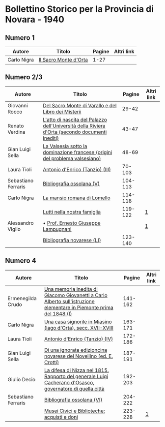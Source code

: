 # Bollettino Storico per la Provincia di Novara - 1940

## Numero 1

| Autore      | Titolo                                                                     | Pagine | Altri link |
|-------------|----------------------------------------------------------------------------|--------|------------|
| Carlo Nigra | [Il Sacro Monte d'Orta](https://en.calameo.com/read/007260735475462aec79e) | 1-27   |            |

## Numero 2/3

| Autore              | Titolo                                                                                                                                              | Pagine  | Altri link                                             |
|---------------------|-----------------------------------------------------------------------------------------------------------------------------------------------------|---------|--------------------------------------------------------|
| Giovanni Rocco      | [Del Sacro Monte di Varallo e del Libro dei Misterii](https://en.calameo.com/read/0072607353cf1701c8909)                                            | 29-42   |                                                        |
| Renato Verdina      | [L'atto di nascita del Palazzo dell'Università della Riviera d'Orta (secondo documenti inediti)](https://en.calameo.com/read/0072607353cf1701c8909) | 43-47   |                                                        |
| Gian Luigi Sella    | [La Valsesia sotto la dominazione francese (origini del problema valsesiano)](https://en.calameo.com/read/0072607353cf1701c8909)                    | 48-69   |                                                        |
| Laura Tioli         | [Antonio d'Enrico (Tanzio) (III)](https://en.calameo.com/read/0072607353cf1701c8909)                                                                | 70-103  |                                                        |
| Sebastiano Ferraris | [Bibliografia ossolana (V)](https://en.calameo.com/read/0072607353cf1701c8909)                                                                      | 104-113 |                                                        |
| Carlo Nigra         | [La mansio romana di Lomello](https://en.calameo.com/read/0072607353cf1701c8909)                                                                    | 114-118 |                                                        |
|                     | [Lutti nella nostra famiglia](http://www.ssno.it/BSPNo/bspn_not40.html#402)                                                                         | 119-122 | [1](https://en.calameo.com/read/0072607353cf1701c8909) |
| Alessandro Viglio   | • [Prof. Ernesto Giuseppe Lampugnani](http://www.ssno.it/BSPNo/bspn_not40.html#402lamp)                                                             |         | [1](https://en.calameo.com/read/0072607353cf1701c8909) |
|                     | [Bibliografia novarese (LI)](https://en.calameo.com/read/0072607353cf1701c8909)                                                                     | 123-140 |                                                        |

## Numero 4

| Autore              | Titolo                                                                                                                                                                   | Pagine  | Altri link                                             |
|---------------------|--------------------------------------------------------------------------------------------------------------------------------------------------------------------------|---------|--------------------------------------------------------|
| Ermenegilda Crudo   | [Una memoria inedita di Giacomo Giovanetti a Carlo Alberto sull'istruzione elementare in Piemonte prima del 1848 (I)](https://en.calameo.com/read/007260735727b1e3a1ce2) | 141-162 |                                                        |
| Carlo Nigra         | [Una casa signorile in Miasino (lago d'Orta), secc. XVII-XVIII](https://en.calameo.com/read/007260735727b1e3a1ce2)                                                       | 163-171 |                                                        |
| Laura Tioli         | [Antonio d'Enrico (Tanzio) (IV)](https://en.calameo.com/read/007260735727b1e3a1ce2)                                                                                      | 172-186 |                                                        |
| Gian Luigi Sella    | [Di una ignorata edizioncina novarese del Novellino (ed. E. Crotti)](https://en.calameo.com/read/007260735727b1e3a1ce2)                                                  | 187-191 |                                                        |
| Giulio Decio        | [La difesa di Nizza nel 1815. Rapporto del generale Luigi Cacherano d'Osasco, governatore di quella città](https://en.calameo.com/read/007260735727b1e3a1ce2)            | 192-203 |                                                        |
| Sebastiano Ferraris | [Bibliografia ossolana (VI)](https://en.calameo.com/read/007260735727b1e3a1ce2)                                                                                          | 204-222 |                                                        |
|                     | [Musei Civici e Biblioteche: acquisti e doni](http://www.ssno.it/BSPNo/bspn_not40.html#404)                                                                              | 223-228 | [1](https://en.calameo.com/read/007260735727b1e3a1ce2) |
